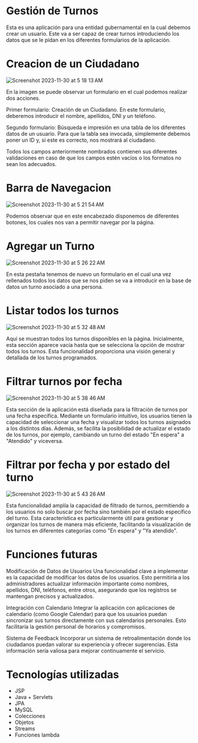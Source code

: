 # Gestión de Turnos

Esta es una aplicación para una entidad gubernamental en la cual debemos crear un usuario. Este va a ser capaz de crear turnos introduciendo los datos que se le pidan en los diferentes formularios de la aplicación.

# Creacion de un Ciudadano

![Screenshot 2023-11-30 at 5 18 13 AM](https://github.com/dmillanlpez/deMillanDiego_pruebatec2/assets/97486464/2f11fdba-c7d5-460b-aa33-e78e42ee5f2f)

En la imagen se puede observar un formulario en el cual podemos realizar dos acciones.

Primer formulario: Creación de un Ciudadano. En este formulario, deberemos introducir el nombre, apellidos, DNI y un teléfono.

Segundo formulario: Búsqueda e impresión en una tabla de los diferentes datos de un usuario. Para que la tabla sea invocada, simplemente debemos poner un ID y, si este es correcto, nos mostrará al ciudadano.

Todos los campos anteriormente nombrados contienen sus diferentes validaciones en caso de que los campos estén vacíos o los formatos no sean los adecuados.

# Barra de Navegacion

![Screenshot 2023-11-30 at 5 21 54 AM](https://github.com/dmillanlpez/deMillanDiego_pruebatec2/assets/97486464/33962f2f-dc4d-42a5-841b-bed7ee51428d)

Podemos observar que en este encabezado disponemos de diferentes botones, los cuales nos van a permitir navegar por la página.

# Agregar un Turno

![Screenshot 2023-11-30 at 5 26 22 AM](https://github.com/dmillanlpez/deMillanDiego_pruebatec2/assets/97486464/d464804f-2aff-4537-b48a-1f323a98b9e7)

En esta pestaña tenemos de nuevo un formulario en el cual una vez rellenados todos los datos que se nos piden se va a introducir en la base de datos un turno asociado a una persona.

# Listar todos los turnos

![Screenshot 2023-11-30 at 5 32 48 AM](https://github.com/dmillanlpez/deMillanDiego_pruebatec2/assets/97486464/383c0f58-ac96-422a-a63f-765fda3ede82)

Aquí se muestran todos los turnos disponibles en la página. Inicialmente, esta sección aparece vacía hasta que se selecciona la opción de mostrar todos los turnos. Esta funcionalidad proporciona una visión general y detallada de los turnos programados.

# Filtrar turnos por fecha

![Screenshot 2023-11-30 at 5 38 46 AM](https://github.com/dmillanlpez/deMillanDiego_pruebatec2/assets/97486464/80432029-e19d-4a4b-b453-9984ae8b1229)

Esta sección de la aplicación está diseñada para la filtración de turnos por una fecha específica. Mediante un formulario intuitivo, los usuarios tienen la capacidad de seleccionar una fecha y visualizar todos los turnos asignados a los distintos días. Además, se facilita la posibilidad de actualizar el estado de los turnos, por ejemplo, cambiando un turno del estado "En espera" a "Atendido" y viceversa. 

# Filtrar por fecha y por estado del turno

![Screenshot 2023-11-30 at 5 43 26 AM](https://github.com/dmillanlpez/deMillanDiego_pruebatec2/assets/97486464/5aa43f79-2643-4c13-b80a-dd7ee3e148d7)

Esta funcionalidad amplía la capacidad de filtrado de turnos, permitiendo a los usuarios no solo buscar por fecha sino también por el estado específico del turno. Esta característica es particularmente útil para gestionar y organizar los turnos de manera más eficiente, facilitando la visualización de los turnos en diferentes categorías como "En espera" y "Ya atendido". 

# Funciones futuras 

Modificación de Datos de Usuarios
Una funcionalidad clave a implementar es la capacidad de modificar los datos de los usuarios. Esto permitiría a los administradores actualizar información importante como nombres, apellidos, DNI, teléfonos, entre otros, asegurando que los registros se mantengan precisos y actualizados.

Integración con Calendario
Integrar la aplicación con aplicaciones de calendario (como Google Calendar) para que los usuarios puedan sincronizar sus turnos directamente con sus calendarios personales. Esto facilitaría la gestión personal de horarios y compromisos.

Sistema de Feedback
Incorporar un sistema de retroalimentación donde los ciudadanos puedan valorar su experiencia y ofrecer sugerencias. Esta información sería valiosa para mejorar continuamente el servicio.

# Tecnologías utilizadas

- JSP
- Java + Servlets
- JPA
- MySQL
- Colecciones
- Objetos
- Streams
- Funciones lambda
